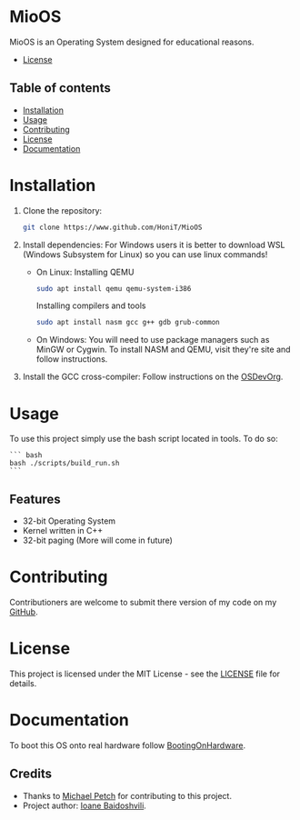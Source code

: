 # MioOS

MioOS is an Operating System designed for educational reasons.

- [License](LICENSE)


## Table of contents
- [Installation](#installation)
- [Usage](#usage)
- [Contributing](#contributing)
- [License](#license)
- [Documentation](#documentation)


# Installation


1. Clone the repository:
    ``` bash
    git clone https://www.github.com/HoniT/MioOS
    ```

2. Install dependencies:
    For Windows users it is better to download WSL (Windows Subsystem for Linux) so you can use linux commands!

    - On Linux:
        Installing QEMU
        ``` bash
        sudo apt install qemu qemu-system-i386
        ```

        Installing compilers and tools
        ``` bash
        sudo apt install nasm gcc g++ gdb grub-common
        ```
    
    - On Windows:
        You will need to use package managers such as MinGW or Cygwin.
        To install NASM and QEMU, visit they're site and follow instructions.

3. Install the GCC cross-compiler:
    Follow instructions on the [OSDevOrg](https://www.wiki.osdev.org/GCC_Cross-Compiler).

# Usage

To use this project simply use the bash script located in tools. To do so:

    ``` bash
    bash ./scripts/build_run.sh
    ```

## Features

- 32-bit Operating System
- Kernel written in C++
- 32-bit paging
(More will come in future)


# Contributing

Contributioners are welcome to submit there version of my code on my [GitHub](https://www.github.com/HoniT/MioOS).


# License

This project is licensed under the MIT License - see the [LICENSE](LICENSE) file for details.


# Documentation

To boot this OS onto real hardware follow [BootingOnHardware](documentation/BootingOnHardware.md).


## Credits
- Thanks to [Michael Petch](https://www.github.com/mpetch) for contributing to this project.
- Project author: [Ioane Baidoshvili](https://www.github.com/HoniT).
